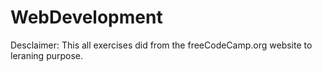 # WebDevelopment
Desclaimer:
This all exercises did from the freeCodeCamp.org website to leraning purpose.
